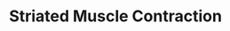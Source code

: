 ---
annotations:
- type: Pathway Ontology
  value: regulatory pathway
authors:
- ReactomeTeam
- MirellaKalafati
description: Striated muscle contraction is a process whereby force is generated within
  striated muscle tissue, resulting in a change in muscle geometry, or in short, increased
  force being exerted on the tendons. Force generation involves a chemo-mechanical
  energy conversion step that is carried out by the actin/myosin complex activity,
  which generates force through ATP hydrolysis. Striated muscle is a type of muscle
  composed of myofibrils, containing repeating units called sarcomeres, in which the
  contractile myofibrils are arranged in parallel to the axis of the cell, resulting
  in transverse or oblique striations observable at the level of the light microscope.<br>Here
  striated muscle contraction is represented on the basis of calcium binding to the
  troponin complex, which exposes the active sites of actin. Once the active sites
  of actin are exposed, the myosin complex bound to ADP can bind actin and the myosin
  head can pivot, pulling the thin actin and thick myosin filaments past one another.
  Once the myosin head pivots, ADP is ejected, a fresh ATP can be bound and the energy
  from the hydrolysis of ATP to ADP is channeled into kinetic energy by resetting
  the myosin head. With repeated rounds of this cycle the sarcomere containing the
  thin and thick filaments effectively shortens, forming the basis of muscle contraction.  View
  original pathway at [http://www.reactome.org/PathwayBrowser/#DIAGRAM=390522 Reactome].
last-edited: 2021-01-25
organisms:
- Homo sapiens
redirect_from:
- /index.php/Pathway:WP3795
- /instance/WP3795
schema-jsonld:
- '@context': https://schema.org/
  '@id': https://wikipathways.github.io/pathways/WP3795.html
  '@type': Dataset
  creator:
    '@type': Organization
    name: WikiPathways
  description: Striated muscle contraction is a process whereby force is generated
    within striated muscle tissue, resulting in a change in muscle geometry, or in
    short, increased force being exerted on the tendons. Force generation involves
    a chemo-mechanical energy conversion step that is carried out by the actin/myosin
    complex activity, which generates force through ATP hydrolysis. Striated muscle
    is a type of muscle composed of myofibrils, containing repeating units called
    sarcomeres, in which the contractile myofibrils are arranged in parallel to the
    axis of the cell, resulting in transverse or oblique striations observable at
    the level of the light microscope.<br>Here striated muscle contraction is represented
    on the basis of calcium binding to the troponin complex, which exposes the active
    sites of actin. Once the active sites of actin are exposed, the myosin complex
    bound to ADP can bind actin and the myosin head can pivot, pulling the thin actin
    and thick myosin filaments past one another. Once the myosin head pivots, ADP
    is ejected, a fresh ATP can be bound and the energy from the hydrolysis of ATP
    to ADP is channeled into kinetic energy by resetting the myosin head. With repeated
    rounds of this cycle the sarcomere containing the thin and thick filaments effectively
    shortens, forming the basis of muscle contraction.  View original pathway at [http://www.reactome.org/PathwayBrowser/#DIAGRAM=390522
    Reactome].
  keywords:
  - 'MYL2 '
  - Ca2+
  - 'TMOD4 '
  - 'alpha Actin Chain '
  - 'Ca2+ '
  - Inactive Sarcomere
  - ATP
  - 'ATP '
  - Complex
  - 'DES '
  - Protein Complex
  - 'TNNC1 '
  - 'TPM3 '
  - 'TPM1 '
  - Sarcomere Protein
  - 'MYH6 '
  - ADP:Calcium Bound
  - 'TCAP '
  - Calcium Bound
  - 'MYL1 '
  - 'ACTN3 '
  - 'VIM '
  - 'TNNT2 '
  - 'MYBPC1 '
  - 'TNNI1 '
  - 'TPM2 '
  - 'MYBPC2 '
  - 'ADP '
  - 'TNNT3 '
  - 'MYBPC3 '
  - 'TMOD3 '
  - Pi
  - 'TTN '
  - 'NEB '
  - 'TNNC2 '
  - ADP
  - ATP:Calcium Bound
  - 'MYL3 '
  - 'MYH8 '
  - 'MYL4 '
  - 'TPM4 '
  - 'TMOD1 '
  - 'DMD '
  - 'TMOD2 '
  - 'TNNI2 '
  - 'TNNT1 '
  - 'TNNI3 '
  - 'MYH3 '
  - Myosin Complex
  - 'ACTN2 '
  license: CC0
  name: Striated Muscle Contraction
seo: CreativeWork
title: Striated Muscle Contraction
wpid: WP3795
---